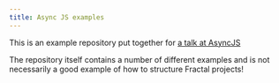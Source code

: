 ```yaml
---
title: Async JS examples
---
```


This is an example repository put together for [a talk at AsyncJS](http://asyncjs.com/power-to-the-patterns/)

The repository itself contains a number of different examples and is not necessarily a good example of how to structure Fractal projects!
